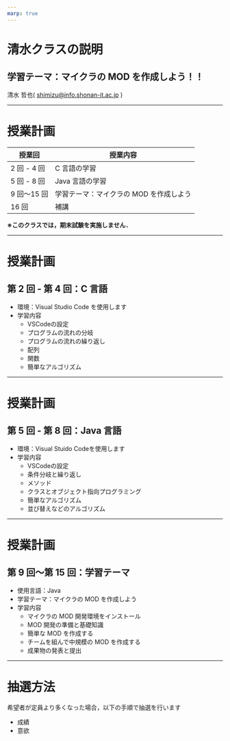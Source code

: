 ```yaml
---
marp: true
---
```


# 清水クラスの説明

## 学習テーマ：マイクラの MOD を作成しよう！！

清水 哲也( shimizu@info.shonan-it.ac.jp )

---

# 授業計画

|    授業回    |                授業内容                 |
| ------------ | --------------------------------------- |
| 2 回 - 4 回  | C 言語の学習                            |
| 5 回 - 8 回  | Java 言語の学習                         |
| 9 回〜15 回  | 学習テーマ：マイクラの MOD を作成しよう |
| 16 回        | 補講                                    |

**※このクラスでは，期末試験を実施しません．**

---

# 授業計画

## 第 2 回 - 第 4 回：C 言語

- 環境：Visual Studio Code を使用します
- 学習内容
  - VSCodeの設定
  - プログラムの流れの分岐
  - プログラムの流れの繰り返し
  - 配列
  - 関数
  - 簡単なアルゴリズム

---

# 授業計画

## 第 5 回 - 第 8 回：Java 言語

- 環境：Visual Stuido Codeを使用します
- 学習内容
  - VSCodeの設定
  - 条件分岐と繰り返し
  - メソッド
  - クラスとオブジェクト指向プログラミング
  - 簡単なアルゴリズム
  - 並び替えなどのアルゴリズム

---

# 授業計画

## 第 9 回〜第 15 回：学習テーマ

- 使用言語：Java
- 学習テーマ：マイクラの MOD を作成しよう
- 学習内容
  - マイクラの MOD 開発環境をインストール
  - MOD 開発の準備と基礎知識
  - 簡単な MOD を作成する
  - チームを組んで中規模の MOD を作成する
  - 成果物の発表と提出

---

# 抽選方法

希望者が定員より多くなった場合，以下の手順で抽選を行います

- 成績
- 意欲
